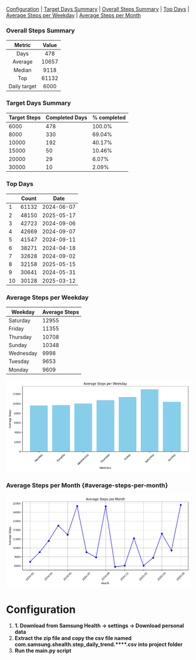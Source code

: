 [Configuration](#configuration) |
[Target Days Summary](#target-days-summary) |
[Overall Steps Summary](#overall-steps-summary) |
[Top Days](#top-days) |
[Average Steps per Weekday](#average-steps-per-weekday) |
[Average Steps per Month](#average-steps-per-month)


 ### Overall Steps Summary

|     Metric          |   Value     |
|:------------------:|:-----------:|
| Days               |   478    |
| Average      |   10657     |
| Median       |   9118     |
| Top           |  61132     |
| Daily target           |  6000    |

 ### Target Days Summary

| Target Steps | Completed Days | % completed    |
|--------------|----------------|-------|
| 6000         | 478           | 100.0% |
| 8000         | 330           | 69.04% |
| 10000         | 192           | 40.17% |
| 15000         | 50           | 10.46% |
| 20000         | 29           | 6.07% |
| 30000         | 10           | 2.09% |

### Top Days

|   | Count | Date |
|---|--------------|------|
| 1 | 61132 | 2024-06-07 |
| 2 | 48150 | 2025-05-17 |
| 3 | 42723 | 2024-09-06 |
| 4 | 42669 | 2024-09-07 |
| 5 | 41547 | 2024-09-11 |
| 6 | 38271 | 2024-04-18 |
| 7 | 32628 | 2024-09-02 |
| 8 | 32158 | 2025-05-15 |
| 9 | 30641 | 2024-05-31 |
| 10 | 30128 | 2025-03-12 |

### Average Steps per Weekday

| Weekday   | Average Steps |
|-----------|----------------|
| Saturday | 12955 |
| Friday | 11355 |
| Thursday | 10708 |
| Sunday | 10348 |
| Wednesday | 9998 |
| Tuesday | 9653 |
| Monday | 9609 |

![Average Steps per Weekday](avg_steps_per_weekday.png)

### Average Steps per Month {#average-steps-per-month}

![Average Steps per Month](avg_steps_per_month.png)

# Configuration
1. **1. Download from Samsung Health -> settings -> Download personal data**
2. **Extract the zip file and copy the csv file named com.samsung.shealth.step_daily_trend.****.csv into project folder**
3. **Run the main.py script**
